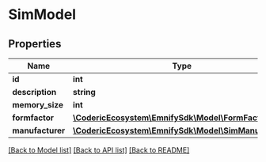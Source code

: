 # SimModel

## Properties
Name | Type | Description | Notes
------------ | ------------- | ------------- | -------------
**id** | **int** |  | [optional] 
**description** | **string** |  | [optional] 
**memory_size** | **int** |  | [optional] 
**formfactor** | [**\CodericEcosystem\EmnifySdk\Model\FormFactor**](FormFactor.md) |  | [optional] 
**manufacturer** | [**\CodericEcosystem\EmnifySdk\Model\SimManufacturer**](SimManufacturer.md) |  | [optional] 

[[Back to Model list]](../../README.md#documentation-for-models) [[Back to API list]](../../README.md#documentation-for-api-endpoints) [[Back to README]](../../README.md)

